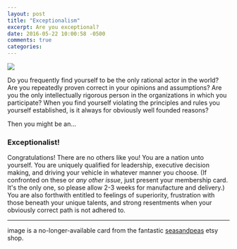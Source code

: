 ```yaml
---
layout: post
title: "Exceptionalism"
excerpt: Are you exceptional?
date: 2016-05-22 10:00:58 -0500
comments: true
categories: 
---
```


![]({{site.url}}/assets/2016/05/mr-rogers.jpg)

Do you frequently find yourself to be the only rational actor in the world? Are you repeatedly proven correct in your opinions and assumptions? Are you the only intellectually rigorous person in the organizations in which you participate? When you find yourself violating the principles and rules you yourself established, is it always for obviously well founded reasons?

Then you might be an...

### Exceptionalist!

Congratulations! There are no others like you! You are a nation unto yourself. You are uniquely qualified for leadership, executive decision making, and driving your vehicle in whatever manner you choose. (If confronted on these or _any other issue_, just present your membership card. It's the only one, so please allow 2-3 weeks for manufacture and delivery.) You are also forthwith entitled to feelings of superiority, frustration with those beneath your unique talents, and strong resentments when your obviously correct path is not adhered to. 

***

image is a no-longer-available card from the fantastic [seasandpeas](https://www.etsy.com/shop/seasandpeas) etsy shop.
